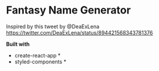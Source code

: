 # Fantasy Name Generator

Inspired by this tweet by @DeaExLena
https://twitter.com/DeaExLena/status/894421568343781376

**Built with**
* create-react-app *
* styled-components *